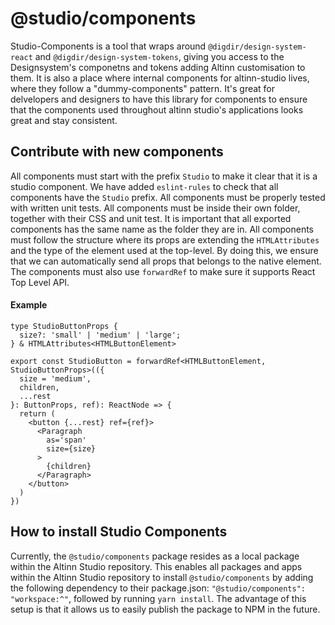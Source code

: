# @studio/components

Studio-Components is a tool that wraps around `@digdir/design-system-react` and `@digdir/design-system-tokens`, giving you access to the Designsystem's componetns and tokens adding Altinn customisation to them. It is also a place where internal components for altinn-studio lives, where they follow a "dummy-components" pattern. It's great for delvelopers and designers to have this library for components to ensure that the components used throughout altinn studio's applications looks great and stay consistent.

## Contribute with new components

All components must start with the prefix `Studio` to make it clear that it is a studio component. We have added `eslint-rules` to check that all components have the `Studio` prefix.
All components must be properly tested with written unit tests.
All components must be inside their own folder, together with their CSS and unit test. It is important that all exported components has the same name as the folder they are in.
All components must follow the structure where its props are extending the `HTMLAttributes` and the type of the element used at the top-level. By doing this, we ensure that we can automatically send all props that belongs to the native element.
The components must also use `forwardRef` to make sure it supports React Top Level API.

#### Example

```tsx
type StudioButtonProps {
  size?: 'small' | 'medium' | 'large';
} & HTMLAttributes<HTMLButtonElement>

export const StudioButton = forwardRef<HTMLButtonElement, StudioButtonProps>(({
  size = 'medium',
  children,
  ...rest
}: ButtonProps, ref): ReactNode => {
  return (
    <button {...rest} ref={ref}>
      <Paragraph
        as='span'
        size={size}
      >
        {children}
      </Paragraph>
    </button>
  )
})
```

## How to install Studio Components

Currently, the `@studio/components` package resides as a local package within the Altinn Studio repository. This enables all packages and apps within the Altinn Studio repository to install `@studio/components` by adding the following dependency to their package.json: `"@studio/components": "workspace:^"`, followed by running `yarn install`. The advantage of this setup is that it allows us to easily publish the package to NPM in the future.
